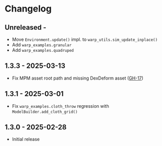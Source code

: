 # Changelog

## Unreleased -
- Move `Environment.update()` impl. to `warp_utils.sim_update_inplace()`
- Add `warp_examples.granular`
- Add `warp_examples.quadruped`

## 1.3.3 - 2025-03-13
- Fix MPM asset root path and missing DexDeform asset ([GH-17](https://github.com/rewarped/rewarped/issues/17))

## 1.3.1 - 2025-03-01
- Fix `warp_examples.cloth_throw` regression with `ModelBuilder.add_cloth_grid()`

## 1.3.0 - 2025-02-28
- Initial release
